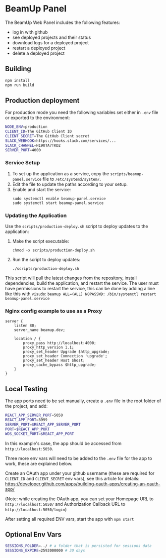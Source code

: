 # BeamUp Panel

The BeamUp Web Panel includes the following features:
- log in with github
- see deployed projects and their status
- download logs for a deployed project
- restart a deployed project
- delete a deployed project


## Building

```sh
npm install
npm run build
```


## Production deployment

For production mode you need the following variables set either in `.env` file or exported to the environment:

```sh
NODE_ENV=production
CLIENT_ID=The GitHub Client ID
CLIENT_SECRET=The GitHub Client secret
SLACK_WEBHOOK=https://hooks.slack.com/services/...
SLACK_CHANNEL=H190TA7TKD2
SERVER_PORT=4000
```


### Service Setup

1. To set up the application as a service, copy the `scripts/beamup-panel.service` file to `/etc/systemd/system/`.
2. Edit the file to update the paths according to your setup.
3. Enable and start the service:
   ```
   sudo systemctl enable beamup-panel.service
   sudo systemctl start beamup-panel.service
   ```

### Updating the Application

Use the `scripts/production-deploy.sh` script to deploy updates to the application:

1. Make the script executable:
   ```
   chmod +x scripts/production-deploy.sh
   ```
2. Run the script to deploy updates:
   ```
   ./scripts/production-deploy.sh
   ```

This script will pull the latest changes from the repository, install dependencies, build the application, and restart the service.
The user must have permissions to restart the service, this can be done by adding a line like this with `visudo`:
`beamup ALL=(ALL) NOPASSWD: /bin/systemctl restart beamup-panel.service`

### Nginx config example to use as a Proxy
```
server {
    listen 80;
    server_name beamup.dev;

    location / {
        proxy_pass http://localhost:4000;
        proxy_http_version 1.1;
        proxy_set_header Upgrade $http_upgrade;
        proxy_set_header Connection 'upgrade';
        proxy_set_header Host $host;
        proxy_cache_bypass $http_upgrade;
    }
}
```



## Local Testing

The app ports need to be set manually, create a `.env` file in the root folder of the project, and add:
```sh
REACT_APP_SERVER_PORT=5050
REACT_APP_PORT=3999
SERVER_PORT=$REACT_APP_SERVER_PORT
PORT=$REACT_APP_PORT
WDS_SOCKET_PORT=$REACT_APP_PORT
```

In this example's case, the app should be accessed from `http://localhost:5050`.

Three more env vars will need to be added to the `.env` file for the app to work, these are explained below.

Create an OAuth app under your github username (these are required for `CLIENT_ID` and `CLIENT_SECRET` env vars), see this article for details: https://developer.github.com/apps/building-oauth-apps/creating-an-oauth-app/

(Note: while creating the OAuth app, you can set your Homepage URL to `http://localhost:5050/` and Authorization Callback URL to `http://localhost:5050/login`)

After setting all required ENV vars, start the app with `npm start`


## Optional Env Vars

```sh
SESSIONS_FOLDER=../ # a folder that is persisted for sessions data
SESSIONS_EXPIRE=2592000000 # 30 days
```
